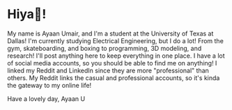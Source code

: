 # Hiya👋!

My name is Ayaan Umair, and I'm a student at the University of Texas at Dallas! I'm currently studying Electrical Engineering, but I do a lot! From the gym, skateboarding, and boxing to programming, 3D modeling, and research! I'll post anything here to keep everything in one place. I have a lot of social media accounts, so you should be able to find me on anything! I linked my Reddit and LinkedIn since they are more "professional" than others. My Reddit links the casual and professional accounts, so it's kinda the gateway to my online life!

Have a lovely day, 
Ayaan U

